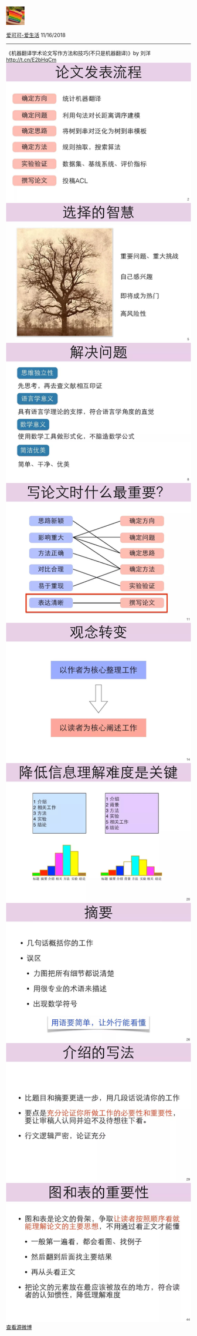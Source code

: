 [![image0.jpg](../_resources/image0-6.jpg)](http://weibo.com/1402400261)

[爱可可-爱生活](http://weibo.com/1402400261)
11/16/2018

* * *

《机器翻译学术论文写作方法和技巧(不只是机器翻译)》by 刘洋 http://t.cn/E2bHqCm ​
![image1.jpg](../_resources/image1-9.jpg)
![image2.jpg](../_resources/image2-6.jpg)
![image3.jpg](../_resources/image3-3.jpg)
![image4.jpg](../_resources/image4-3.jpg)
![image5.jpg](../_resources/image5-2.jpg)
![image6.jpg](../_resources/image6-2.jpg)
![image7.jpg](../_resources/image7-2.jpg)
![image8.jpg](../_resources/image8-1.jpg)
![image9.jpg](../_resources/image9-1.jpg)
[查看源微博](http://weibo.com/1402400261/H31OQx4kr)